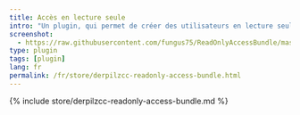 ```yaml
---
title: Accès en lecture seule
intro: "Un plugin, qui permet de créer des utilisateurs en lecture seule, qui peuvent lire les temps enregistrés pour une société particulière."
screenshot: 
  - https://raw.githubusercontent.com/fungus75/ReadOnlyAccessBundle/master/screenshot.jpg
type: plugin
tags: [plugin]
lang: fr
permalink: /fr/store/derpilzcc-readonly-access-bundle.html
---
```


{% include store/derpilzcc-readonly-access-bundle.md %}
